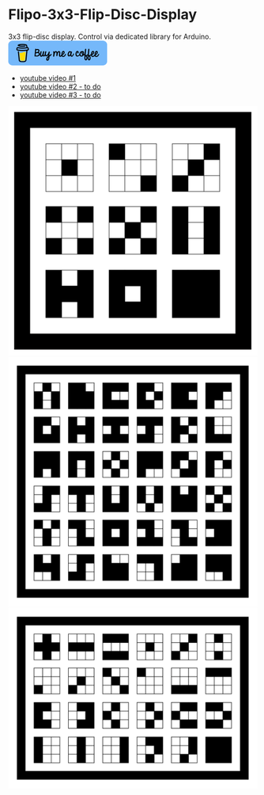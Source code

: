 # Flipo-3x3-Flip-Disc-Display
3x3 flip-disc display. Control via dedicated library for Arduino.
<a href="https://www.buymeacoffee.com/marcinsaj"><img src="https://github.com/marcinsaj/marcinsaj/blob/main/Buy-me-a-coffee.png" /></a> 
</br>
- [youtube video #1](https://youtu.be/-nHFKv8mkeg)
- [youtube video #2 - to do]()
- [youtube video #3 - to do]()

<img src="https://github.com/marcinsaj/Flipo-3x3-Flip-Disc-Display/blob/main/extras/3x3-DICE.png">
<img src="https://github.com/marcinsaj/Flipo-3x3-Flip-Disc-Display/blob/main/extras/3x3-FONT.png">
<img src="https://github.com/marcinsaj/Flipo-3x3-Flip-Disc-Display/blob/main/extras/3x3-SYMBOL.png">

